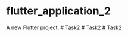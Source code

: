 # flutter_application_2

A new Flutter project.
#   T a s k 2  
 #   T a s k 2  
 #   T a s k 2  
 